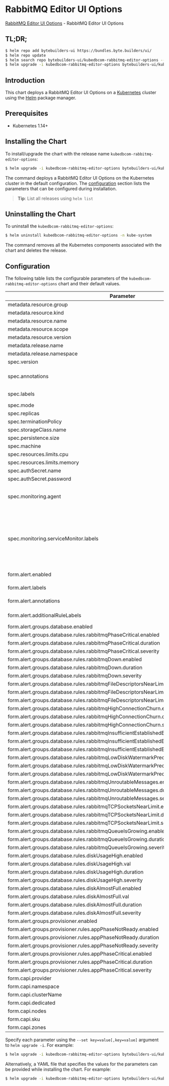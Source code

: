 # RabbitMQ Editor UI Options

[RabbitMQ Editor UI Options](https://byte.builders) - RabbitMQ Editor UI Options

## TL;DR;

```bash
$ helm repo add bytebuilders-ui https://bundles.byte.builders/ui/
$ helm repo update
$ helm search repo bytebuilders-ui/kubedbcom-rabbitmq-editor-options --version=v0.4.18
$ helm upgrade -i kubedbcom-rabbitmq-editor-options bytebuilders-ui/kubedbcom-rabbitmq-editor-options -n kube-system --create-namespace --version=v0.4.18
```

## Introduction

This chart deploys a RabbitMQ Editor UI Options on a [Kubernetes](http://kubernetes.io) cluster using the [Helm](https://helm.sh) package manager.

## Prerequisites

- Kubernetes 1.14+

## Installing the Chart

To install/upgrade the chart with the release name `kubedbcom-rabbitmq-editor-options`:

```bash
$ helm upgrade -i kubedbcom-rabbitmq-editor-options bytebuilders-ui/kubedbcom-rabbitmq-editor-options -n kube-system --create-namespace --version=v0.4.18
```

The command deploys a RabbitMQ Editor UI Options on the Kubernetes cluster in the default configuration. The [configuration](#configuration) section lists the parameters that can be configured during installation.

> **Tip**: List all releases using `helm list`

## Uninstalling the Chart

To uninstall the `kubedbcom-rabbitmq-editor-options`:

```bash
$ helm uninstall kubedbcom-rabbitmq-editor-options -n kube-system
```

The command removes all the Kubernetes components associated with the chart and deletes the release.

## Configuration

The following table lists the configurable parameters of the `kubedbcom-rabbitmq-editor-options` chart and their default values.

|                                            Parameter                                             |                                                                                Description                                                                                |                     Default                      |
|--------------------------------------------------------------------------------------------------|---------------------------------------------------------------------------------------------------------------------------------------------------------------------------|--------------------------------------------------|
| metadata.resource.group                                                                          |                                                                                                                                                                           | <code>kubedb.com</code>                          |
| metadata.resource.kind                                                                           |                                                                                                                                                                           | <code>RabbitMQ</code>                            |
| metadata.resource.name                                                                           |                                                                                                                                                                           | <code>rabbitmqs</code>                           |
| metadata.resource.scope                                                                          |                                                                                                                                                                           | <code>Namespaced</code>                          |
| metadata.resource.version                                                                        |                                                                                                                                                                           | <code>v1alpha2</code>                            |
| metadata.release.name                                                                            | Release name                                                                                                                                                              | <code>""</code>                                  |
| metadata.release.namespace                                                                       | Release namespace                                                                                                                                                         | <code>""</code>                                  |
| spec.version                                                                                     | List options                                                                                                                                                              | <code>"3.12.12"</code>                           |
| spec.annotations                                                                                 | Annotations to add to the database custom resource                                                                                                                        | <code>{}</code>                                  |
| spec.labels                                                                                      | Labels to add to all the template objects                                                                                                                                 | <code>{}</code>                                  |
| spec.mode                                                                                        | Standalone, Cluster                                                                                                                                                       | <code>Cluster</code>                             |
| spec.replicas                                                                                    |                                                                                                                                                                           | <code>3</code>                                   |
| spec.terminationPolicy                                                                           |                                                                                                                                                                           | <code>WipeOut</code>                             |
| spec.storageClass.name                                                                           |                                                                                                                                                                           | <code>standard</code>                            |
| spec.persistence.size                                                                            |                                                                                                                                                                           | <code>10Gi</code>                                |
| spec.machine                                                                                     |                                                                                                                                                                           | <code>""</code>                                  |
| spec.resources.limits.cpu                                                                        |                                                                                                                                                                           | <code>500m</code>                                |
| spec.resources.limits.memory                                                                     |                                                                                                                                                                           | <code>1Gi</code>                                 |
| spec.authSecret.name                                                                             |                                                                                                                                                                           | <code>""</code>                                  |
| spec.authSecret.password                                                                         |                                                                                                                                                                           | <code>""</code>                                  |
| spec.monitoring.agent                                                                            | Name of monitoring agent (one of "prometheus.io", "prometheus.io/operator", "prometheus.io/builtin")                                                                      | <code>prometheus.io/operator</code>              |
| spec.monitoring.serviceMonitor.labels                                                            | Specify the labels for ServiceMonitor. Prometheus crd will select ServiceMonitor using these labels. Only usable when monitoring agent is `prometheus.io/webhook server`. | <code>{}</code>                                  |
| form.alert.enabled                                                                               | # Enable PrometheusRule alerts                                                                                                                                            | <code>warning</code>                             |
| form.alert.labels                                                                                | # Labels for default rules                                                                                                                                                | <code>{"release":"kube-prometheus-stack"}</code> |
| form.alert.annotations                                                                           | # Annotations for default rules                                                                                                                                           | <code>{}</code>                                  |
| form.alert.additionalRuleLabels                                                                  | # Additional labels for PrometheusRule alerts                                                                                                                             | <code>{}</code>                                  |
| form.alert.groups.database.enabled                                                               |                                                                                                                                                                           | <code>warning</code>                             |
| form.alert.groups.database.rules.rabbitmqPhaseCritical.enabled                                   |                                                                                                                                                                           | <code>true</code>                                |
| form.alert.groups.database.rules.rabbitmqPhaseCritical.duration                                  |                                                                                                                                                                           | <code>"3m"</code>                                |
| form.alert.groups.database.rules.rabbitmqPhaseCritical.severity                                  |                                                                                                                                                                           | <code>warning</code>                             |
| form.alert.groups.database.rules.rabbitmqDown.enabled                                            |                                                                                                                                                                           | <code>true</code>                                |
| form.alert.groups.database.rules.rabbitmqDown.duration                                           |                                                                                                                                                                           | <code>"30s"</code>                               |
| form.alert.groups.database.rules.rabbitmqDown.severity                                           |                                                                                                                                                                           | <code>critical</code>                            |
| form.alert.groups.database.rules.rabbitmqFileDescriptorsNearLimit.enabled                        |                                                                                                                                                                           | <code>true</code>                                |
| form.alert.groups.database.rules.rabbitmqFileDescriptorsNearLimit.duration                       |                                                                                                                                                                           | <code>"30s"</code>                               |
| form.alert.groups.database.rules.rabbitmqFileDescriptorsNearLimit.severity                       |                                                                                                                                                                           | <code>warning</code>                             |
| form.alert.groups.database.rules.rabbitmqHighConnectionChurn.enabled                             |                                                                                                                                                                           | <code>true</code>                                |
| form.alert.groups.database.rules.rabbitmqHighConnectionChurn.duration                            |                                                                                                                                                                           | <code>"30s"</code>                               |
| form.alert.groups.database.rules.rabbitmqHighConnectionChurn.severity                            |                                                                                                                                                                           | <code>warning</code>                             |
| form.alert.groups.database.rules.rabbitmqInsufficientEstablishedErlangDistributionLinks.enabled  |                                                                                                                                                                           | <code>true</code>                                |
| form.alert.groups.database.rules.rabbitmqInsufficientEstablishedErlangDistributionLinks.duration |                                                                                                                                                                           | <code>"30s"</code>                               |
| form.alert.groups.database.rules.rabbitmqInsufficientEstablishedErlangDistributionLinks.severity |                                                                                                                                                                           | <code>warning</code>                             |
| form.alert.groups.database.rules.rabbitmqLowDiskWatermarkPredicted.enabled                       |                                                                                                                                                                           | <code>true</code>                                |
| form.alert.groups.database.rules.rabbitmqLowDiskWatermarkPredicted.duration                      |                                                                                                                                                                           | <code>"30s"</code>                               |
| form.alert.groups.database.rules.rabbitmqLowDiskWatermarkPredicted.severity                      |                                                                                                                                                                           | <code>warning</code>                             |
| form.alert.groups.database.rules.rabbitmqUnroutableMessages.enabled                              |                                                                                                                                                                           | <code>true</code>                                |
| form.alert.groups.database.rules.rabbitmqUnroutableMessages.duration                             |                                                                                                                                                                           | <code>"30s"</code>                               |
| form.alert.groups.database.rules.rabbitmqUnroutableMessages.severity                             |                                                                                                                                                                           | <code>warning</code>                             |
| form.alert.groups.database.rules.rabbitmqTCPSocketsNearLimit.enabled                             |                                                                                                                                                                           | <code>true</code>                                |
| form.alert.groups.database.rules.rabbitmqTCPSocketsNearLimit.duration                            |                                                                                                                                                                           | <code>"30s"</code>                               |
| form.alert.groups.database.rules.rabbitmqTCPSocketsNearLimit.severity                            |                                                                                                                                                                           | <code>warning</code>                             |
| form.alert.groups.database.rules.rabbitmqQueueIsGrowing.enabled                                  |                                                                                                                                                                           | <code>true</code>                                |
| form.alert.groups.database.rules.rabbitmqQueueIsGrowing.duration                                 |                                                                                                                                                                           | <code>"30s"</code>                               |
| form.alert.groups.database.rules.rabbitmqQueueIsGrowing.severity                                 |                                                                                                                                                                           | <code>warning</code>                             |
| form.alert.groups.database.rules.diskUsageHigh.enabled                                           |                                                                                                                                                                           | <code>true</code>                                |
| form.alert.groups.database.rules.diskUsageHigh.val                                               |                                                                                                                                                                           | <code>80</code>                                  |
| form.alert.groups.database.rules.diskUsageHigh.duration                                          |                                                                                                                                                                           | <code>"1m"</code>                                |
| form.alert.groups.database.rules.diskUsageHigh.severity                                          |                                                                                                                                                                           | <code>warning</code>                             |
| form.alert.groups.database.rules.diskAlmostFull.enabled                                          |                                                                                                                                                                           | <code>true</code>                                |
| form.alert.groups.database.rules.diskAlmostFull.val                                              |                                                                                                                                                                           | <code>95</code>                                  |
| form.alert.groups.database.rules.diskAlmostFull.duration                                         |                                                                                                                                                                           | <code>"1m"</code>                                |
| form.alert.groups.database.rules.diskAlmostFull.severity                                         |                                                                                                                                                                           | <code>critical</code>                            |
| form.alert.groups.provisioner.enabled                                                            |                                                                                                                                                                           | <code>warning</code>                             |
| form.alert.groups.provisioner.rules.appPhaseNotReady.enabled                                     |                                                                                                                                                                           | <code>true</code>                                |
| form.alert.groups.provisioner.rules.appPhaseNotReady.duration                                    |                                                                                                                                                                           | <code>"1m"</code>                                |
| form.alert.groups.provisioner.rules.appPhaseNotReady.severity                                    |                                                                                                                                                                           | <code>critical</code>                            |
| form.alert.groups.provisioner.rules.appPhaseCritical.enabled                                     |                                                                                                                                                                           | <code>true</code>                                |
| form.alert.groups.provisioner.rules.appPhaseCritical.duration                                    |                                                                                                                                                                           | <code>"15m"</code>                               |
| form.alert.groups.provisioner.rules.appPhaseCritical.severity                                    |                                                                                                                                                                           | <code>warning</code>                             |
| form.capi.provider                                                                               |                                                                                                                                                                           | <code>""</code>                                  |
| form.capi.namespace                                                                              |                                                                                                                                                                           | <code>""</code>                                  |
| form.capi.clusterName                                                                            |                                                                                                                                                                           | <code>""</code>                                  |
| form.capi.dedicated                                                                              |                                                                                                                                                                           | <code>false</code>                               |
| form.capi.nodes                                                                                  |                                                                                                                                                                           | <code>1</code>                                   |
| form.capi.sku                                                                                    |                                                                                                                                                                           | <code>""</code>                                  |
| form.capi.zones                                                                                  |                                                                                                                                                                           | <code>[]</code>                                  |


Specify each parameter using the `--set key=value[,key=value]` argument to `helm upgrade -i`. For example:

```bash
$ helm upgrade -i kubedbcom-rabbitmq-editor-options bytebuilders-ui/kubedbcom-rabbitmq-editor-options -n kube-system --create-namespace --version=v0.4.18 --set metadata.resource.group=kubedb.com
```

Alternatively, a YAML file that specifies the values for the parameters can be provided while
installing the chart. For example:

```bash
$ helm upgrade -i kubedbcom-rabbitmq-editor-options bytebuilders-ui/kubedbcom-rabbitmq-editor-options -n kube-system --create-namespace --version=v0.4.18 --values values.yaml
```
